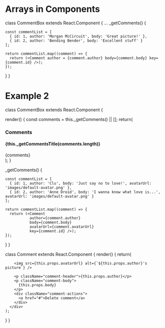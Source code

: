# Arrays in Components

class CommentBox extends React.Component {
  ...
  \_getComments() {

    const commentList = [
      { id: 1, author: 'Morgan McCircuit', body: 'Great picture!' },
      { id: 2, author: 'Bending Bender', body: 'Excellent stuff' }
    ];

    return commentList.map((comment) => {
      return (<Comment author = {comment.author} body={comment.body} key={comment.id} />);
    });
  }
}


# Example 2

class CommentBox extends React.Component {

  render() {
    const comments = this.\_getComments() || [];
    return(
      <div className="comment-box">
        <h3>Comments</h3>
        <h4 className="comment-count">{this.\_getCommentsTitle(comments.length)}</h4>
        <div className="comment-list">
          {comments}
        </div>
      </div>
    );
  }

  \_getComments() {

    const commentList = [
      { id: 1, author: 'Clu', body: 'Just say no to love!', avatarUrl: 'images/default-avatar.png' },
      { id: 2, author: 'Anne Droid', body: 'I wanna know what love is...', avatarUrl: 'images/default-avatar.png' }
    ];

    return commentList.map((comment) => {
      return (<Comment
               author={comment.author}
               body={comment.body}
               avatarUrl={comment.avatarUrl}
               key={comment.id} />);
    });
  }
}

class Comment extends React.Component {
  render() {
    return(
      <div className="comment">

        <img src={this.props.avatarUrl} alt={`${this.props.author}'s picture`} />

        <p className="comment-header">{this.props.author}</p>
        <p className="comment-body">
          {this.props.body}
        </p>
        <div className="comment-actions">
          <a href="#">Delete comment</a>
        </div>
      </div>
    );
  }
}
